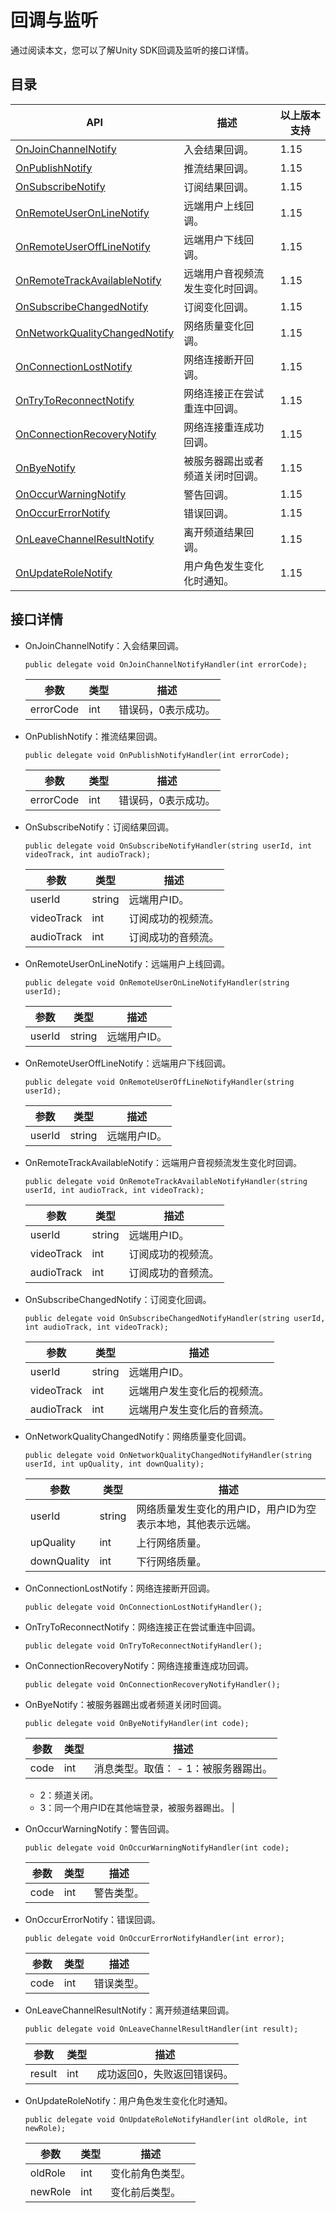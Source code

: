 # 回调与监听

通过阅读本文，您可以了解Unity SDK回调及监听的接口详情。

## 目录

|API|描述|以上版本支持|
|---|--|------|
|[OnJoinChannelNotify](#li_648_gcg_xsd)|入会结果回调。|1.15|
|[OnPublishNotify](#li_1rl_uvf_zpl)|推流结果回调。|1.15|
|[OnSubscribeNotify](#li_m54_nqu_nxv)|订阅结果回调。|1.15|
|[OnRemoteUserOnLineNotify](#li_8y0_klg_i98)|远端用户上线回调。|1.15|
|[OnRemoteUserOffLineNotify](#li_mzx_i7x_pu9)|远端用户下线回调。|1.15|
|[OnRemoteTrackAvailableNotify](#li_auy_bvw_kjy)|远端用户音视频流发生变化时回调。|1.15|
|[OnSubscribeChangedNotify](#li_kxm_k0i_erp)|订阅变化回调。|1.15|
|[OnNetworkQualityChangedNotify](#li_l1p_0uz_p1b)|网络质量变化回调。|1.15|
|[OnConnectionLostNotify](#li_qii_6vu_44l)|网络连接断开回调。|1.15|
|[OnTryToReconnectNotify](#li_n7j_mwa_kxj)|网络连接正在尝试重连中回调。|1.15|
|[OnConnectionRecoveryNotify](#li_xsp_a5y_ns9)|网络连接重连成功回调。|1.15|
|[OnByeNotify](#li_r2k_8h9_jn7)|被服务器踢出或者频道关闭时回调。|1.15|
|[OnOccurWarningNotify](#li_aq9_49r_7dm)|警告回调。|1.15|
|[OnOccurErrorNotify](#li_id4_p1q_6me)|错误回调。|1.15|
|[OnLeaveChannelResultNotify](#li_ri3_23s_2ij)|离开频道结果回调。|1.15|
|[OnUpdateRoleNotify](#li_fer_xtw_x14)|用户角色发生变化化时通知。|1.15|

## 接口详情

-   OnJoinChannelNotify：入会结果回调。

    ```
    public delegate void OnJoinChannelNotifyHandler(int errorCode);
    ```

    |参数|类型|描述|
    |--|--|--|
    |errorCode|int|错误码，0表示成功。|

-   OnPublishNotify：推流结果回调。

    ```
    public delegate void OnPublishNotifyHandler(int errorCode);
    ```

    |参数|类型|描述|
    |--|--|--|
    |errorCode|int|错误码，0表示成功。|

-   OnSubscribeNotify：订阅结果回调。

    ```
    public delegate void OnSubscribeNotifyHandler(string userId, int videoTrack, int audioTrack);
    ```

    |参数|类型|描述|
    |--|--|--|
    |userId|string|远端用户ID。|
    |videoTrack|int|订阅成功的视频流。|
    |audioTrack|int|订阅成功的音频流。|

-   OnRemoteUserOnLineNotify：远端用户上线回调。

    ```
    public delegate void OnRemoteUserOnLineNotifyHandler(string userId);
    ```

    |参数|类型|描述|
    |--|--|--|
    |userId|string|远端用户ID。|

-   OnRemoteUserOffLineNotify：远端用户下线回调。

    ```
    public delegate void OnRemoteUserOffLineNotifyHandler(string userId);
    ```

    |参数|类型|描述|
    |--|--|--|
    |userId|string|远端用户ID。|

-   OnRemoteTrackAvailableNotify：远端用户音视频流发生变化时回调。

    ```
    public delegate void OnRemoteTrackAvailableNotifyHandler(string userId, int audioTrack, int videoTrack);
    ```

    |参数|类型|描述|
    |--|--|--|
    |userId|string|远端用户ID。|
    |videoTrack|int|订阅成功的视频流。|
    |audioTrack|int|订阅成功的音频流。|

-   OnSubscribeChangedNotify：订阅变化回调。

    ```
    public delegate void OnSubscribeChangedNotifyHandler(string userId, int audioTrack, int videoTrack);
    ```

    |参数|类型|描述|
    |--|--|--|
    |userId|string|远端用户ID。|
    |videoTrack|int|远端用户发生变化后的视频流。|
    |audioTrack|int|远端用户发生变化后的音频流。|

-   OnNetworkQualityChangedNotify：网络质量变化回调。

    ```
    public delegate void OnNetworkQualityChangedNotifyHandler(string userId, int upQuality, int downQuality);
    ```

    |参数|类型|描述|
    |--|--|--|
    |userId|string|网络质量发生变化的用户ID，用户ID为空表示本地，其他表示远端。|
    |upQuality|int|上行网络质量。|
    |downQuality|int|下行网络质量。|

-   OnConnectionLostNotify：网络连接断开回调。

    ```
    public delegate void OnConnectionLostNotifyHandler();
    ```

-   OnTryToReconnectNotify：网络连接正在尝试重连中回调。

    ```
    public delegate void OnTryToReconnectNotifyHandler();
    ```

-   OnConnectionRecoveryNotify：网络连接重连成功回调。

    ```
    public delegate void OnConnectionRecoveryNotifyHandler();
    ```

-   OnByeNotify：被服务器踢出或者频道关闭时回调。

    ```
    public delegate void OnByeNotifyHandler(int code);
    ```

    |参数|类型|描述|
    |--|--|--|
    |code|int|消息类型。取值：    -   1：被服务器踢出。
    -   2：频道关闭。
    -   3：同一个用户ID在其他端登录，被服务器踢出。 |

-   OnOccurWarningNotify：警告回调。

    ```
    public delegate void OnOccurWarningNotifyHandler(int code);
    ```

    |参数|类型|描述|
    |--|--|--|
    |code|int|警告类型。|

-   OnOccurErrorNotify：错误回调。

    ```
    public delegate void OnOccurErrorNotifyHandler(int error);
    ```

    |参数|类型|描述|
    |--|--|--|
    |code|int|错误类型。|

-   OnLeaveChannelResultNotify：离开频道结果回调。

    ```
    public delegate void OnLeaveChannelResultHandler(int result);
    ```

    |参数|类型|描述|
    |--|--|--|
    |result|int|成功返回0，失败返回错误码。|

-   OnUpdateRoleNotify：用户角色发生变化化时通知。

    ```
    public delegate void OnUpdateRoleNotifyHandler(int oldRole, int newRole);
    ```

    |参数|类型|描述|
    |--|--|--|
    |oldRole|int|变化前角色类型。|
    |newRole|int|变化前后类型。|


